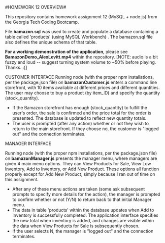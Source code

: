 #HOMEWORK 12 OVERVIEW#

This repository contains homework assignment 12 (MySQL + node.js) from the Georgia Tech Coding Bootcamp.

File **bamazon.sql** was used to create and populate a database containing a table called 'products' (using MySQL Workbench) . The bamazon.sql file also defines the unique schema of that table.

**For a working demonstration of the application**, please see **BamazonDemo_AlexLevitt.mp4** within the repository.
[NOTE: audio is a bit fuzzy and loud -- suggest turning system volume to ~50% before playing. Thanks. :)]


CUSTOMER INTERFACE
Running node (with the proper npm installations, per the package.json file) on **bamazonCustomer.js** enters a command line storefront, with 10 items available at different prices and different quantities. The user may choose to buy a product (by item_ID) and specify the quantity (stock_quantity).

- If the Bamazon storefront has enough (stock_quantity) to fulfill the user's order, the sale is confirmed and the price total for the order is presented. The database is updated to reflect new quantity totals.
- The user is prompted (after any action) whether or not they wish to return to the main storefront. If they choose no, the customer is "logged out" and the connection terminates.


MANAGER INTERFACE

Running node (with the proper npm installations, per the package.json file) on **bamazonManager.js** presents the manager menu, where managers are given 4 main menu options. They can View Products for Sale, View Low Inventory, Add to Inventory, or Add New Product. These options all function properly except for Add New Product, simply because I ran out of time on this assignment.

- After any of these menu actions are taken (some ask subsequent prompts to specify more details for the action), the manager is prompted to confirm whether or not (Y/N) to return back to that initial Manager menu. 
- The data in table 'products' within the database updates when Add to Inventory is successfully completed. The application interface specifies the new total when inventory is added, and changes are visible within the data when View Products for Sale is subsequently chosen.
- If the user selects N, the manager is "logged out" and the connection terminates.



